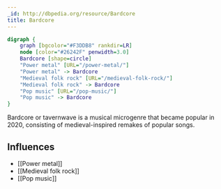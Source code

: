 ```yaml
---
_id: http://dbpedia.org/resource/Bardcore
title: Bardcore
---
```


```dot
digraph {
	graph [bgcolor="#F3DDB8" rankdir=LR]
	node [color="#26242F" penwidth=3.0]
	Bardcore [shape=circle]
	"Power metal" [URL="/power-metal/"]
	"Power metal" -> Bardcore
	"Medieval folk rock" [URL="/medieval-folk-rock/"]
	"Medieval folk rock" -> Bardcore
	"Pop music" [URL="/pop-music/"]
	"Pop music" -> Bardcore
}
```

Bardcore or tavernwave is a musical microgenre that became popular in 2020, consisting of medieval-inspired remakes of popular songs.

## Influences

- [[Power metal]]
- [[Medieval folk rock]]
- [[Pop music]]
